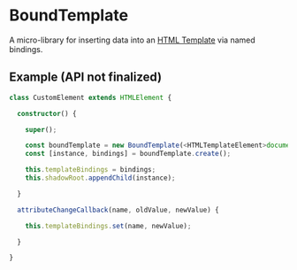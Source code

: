 # BoundTemplate

A micro-library for inserting data into an [HTML Template](https://developer.mozilla.org/en-US/docs/Web/HTML/Element/template) via named bindings.

## Example (API not finalized)

```typescript
class CustomElement extends HTMLElement {

  constructor() {

    super();

    const boundTemplate = new BoundTemplate(<HTMLTemplateElement>document.getElementById('#template'));
    const [instance, bindings] = boundTemplate.create();

    this.templateBindings = bindings;
    this.shadowRoot.appendChild(instance);

  }

  attributeChangeCallback(name, oldValue, newValue) {

    this.templateBindings.set(name, newValue);

  }

}
```